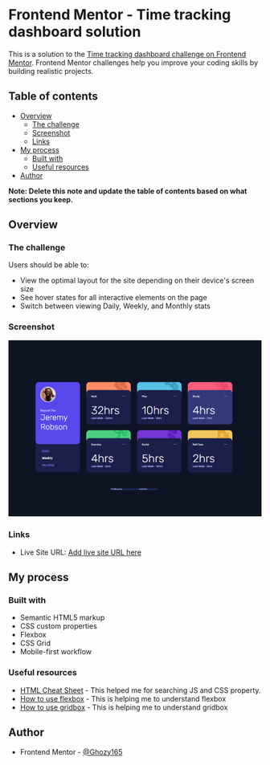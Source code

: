 # Frontend Mentor - Time tracking dashboard solution

This is a solution to the [Time tracking dashboard challenge on Frontend Mentor](https://www.frontendmentor.io/challenges/time-tracking-dashboard-UIQ7167Jw). Frontend Mentor challenges help you improve your coding skills by building realistic projects. 

## Table of contents

- [Overview](#overview)
  - [The challenge](#the-challenge)
  - [Screenshot](#screenshot)
  - [Links](#links)
- [My process](#my-process)
  - [Built with](#built-with)
  - [Useful resources](#useful-resources)
- [Author](#author)

**Note: Delete this note and update the table of contents based on what sections you keep.**

## Overview

### The challenge

Users should be able to:

- View the optimal layout for the site depending on their device's screen size
- See hover states for all interactive elements on the page
- Switch between viewing Daily, Weekly, and Monthly stats

### Screenshot

![](./screenshot.png)

### Links

- Live Site URL: [Add live site URL here](https://your-live-site-url.com)

## My process

### Built with

- Semantic HTML5 markup
- CSS custom properties
- Flexbox
- CSS Grid
- Mobile-first workflow

### Useful resources

- [HTML Cheat Sheet](https://htmlcheatsheet.com/) - This helped me for searching JS and CSS property.
- [How to use flexbox](https://css-tricks.com/snippets/css/a-guide-to-flexbox/) - This is helping me to understand flexbox
- [How to use gridbox](https://css-tricks.com/snippets/css/complete-guide-grid/) - This is helping me to understand gridbox

## Author

- Frontend Mentor - [@Ghozy165](https://www.frontendmentor.io/profile/yourusername)